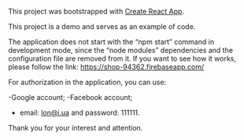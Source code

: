 This project was bootstrapped with [Create React App](https://github.com/facebook/create-react-app).

This project is a demo and serves as an example of code.

The application does not start with the “npm start” command in development mode, since the “node modules” dependencies and the configuration file are removed from it. If you want to see how it works, please follow the link: 
https://shop-94362.firebaseapp.com/

For authorization in the application, you can use:

-Google account;
-Facebook account;
- email: lon@i.ua and password: 111111.

Thank you for your interest and attention.

